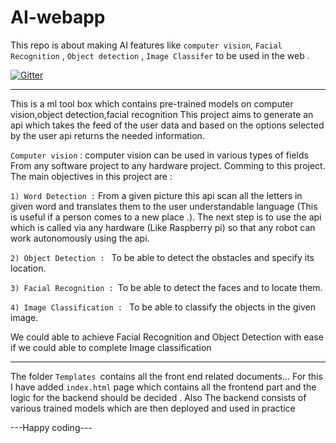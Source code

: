 # AI-webapp
This repo is about making AI features like
`computer vision`,
`Facial Recognition` ,
`Object detection` ,
`Image Classifer` 
to be used in the web .

[![Gitter](https://badges.gitter.im/yvkrishna/MyMlToolKit.svg)](https://gitter.im/yvkrishna/MyMlToolKit?utm_source=badge&utm_medium=badge&utm_campaign=pr-badge)

---

This is a ml tool box which contains pre-trained models on computer vision,object detection,facial recognition
This project aims to generate an api which takes the feed of the user data and based on the options selected by the user api returns the needed information.

`Computer vision` : computer vision can be used in various types of fields From any software project to any hardware project. Comming to this project. The main objectives in this project are :

`1) Word Detection :` From a given picture this api scan all the letters in given word and translates them to the user understandable language (This is useful if a person comes to a new place .). The next step is to use the api which is called via any hardware (Like Raspberry pi) so that any robot can work autonomously using the api.

`2) Object Detection : ` To be able to detect the obstacles and specify its location.

`3) Facial Recognition : `To be able to detect the faces and to locate them.

`4) Image Classification : ` To be able to classify the objects in the given image.

We could able to achieve Facial Recognition and Object Detection with ease if we could able to complete Image classification

--- 

The folder `Templates `contains all the front end related documents...
For this I have added `index.html` page which contains all the frontend part 
and the logic for the backend should be decided .
Also The backend consists of various trained models which are then deployed and used  in practice 

---Happy coding---
